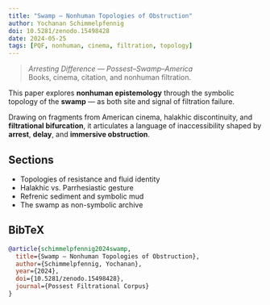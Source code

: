 ```yaml
---
title: "Swamp — Nonhuman Topologies of Obstruction"
author: Yochanan Schimmelpfennig
doi: 10.5281/zenodo.15498428
date: 2024-05-25
tags: [PQF, nonhuman, cinema, filtration, topology]
---
```


> *Arresting Difference — Possest–Swamp–America*  
> Books, cinema, citation, and nonhuman filtration.

This paper explores **nonhuman epistemology** through the symbolic topology of the **swamp** — as both site and signal of filtration failure.

Drawing on fragments from American cinema, halakhic discontinuity, and **filtrational bifurcation**, it articulates a language of inaccessibility shaped by **arrest**, **delay**, and **immersive obstruction**.

## Sections

- Topologies of resistance and fluid identity
- Halakhic vs. Parrhesiastic gesture
- Refrenic sediment and symbolic mud
- The swamp as non-symbolic archive

## BibTeX

```bibtex
@article{schimmelpfennig2024swamp,
  title={Swamp — Nonhuman Topologies of Obstruction},
  author={Schimmelpfennig, Yochanan},
  year={2024},
  doi={10.5281/zenodo.15498428},
  journal={Possest Filtrational Corpus}
}
```
